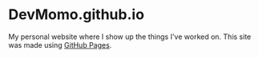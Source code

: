 # DevMomo.github.io

My personal website where I show up the things I've worked on. This site was made using [GitHub Pages](https://pages.github.com/).
